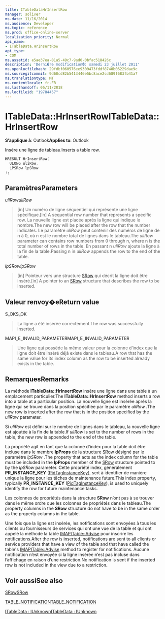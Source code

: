 ```yaml
---
title: ITableDataHrInsertRow
manager: soliver
ms.date: 11/16/2014
ms.audience: Developer
ms.topic: reference
ms.prod: office-online-server
localization_priority: Normal
api_name:
- ITableData.HrInsertRow
api_type:
- COM
ms.assetid: e5ae37ea-81a5-49c7-9ad0-0bfac518426c
description: 'Derni�re modification�: samedi 23 juillet 2011'
ms.openlocfilehash: 29fdbf060576ee9309473fddf8740b06229dae9c
ms.sourcegitcommit: 9d60cd82b5413446e5bc8ace2cd689f683fb41a7
ms.translationtype: MT
ms.contentlocale: fr-FR
ms.lasthandoff: 06/11/2018
ms.locfileid: "19784457"
---
```

# <a name="itabledatahrinsertrow"></a><span data-ttu-id="8dc3e-103">ITableData::HrInsertRow</span><span class="sxs-lookup"><span data-stu-id="8dc3e-103">ITableData::HrInsertRow</span></span>

  
  
<span data-ttu-id="8dc3e-104">**S’applique à**: Outlook</span><span class="sxs-lookup"><span data-stu-id="8dc3e-104">**Applies to**: Outlook</span></span> 
  
<span data-ttu-id="8dc3e-105">Insère une ligne de tableau.</span><span class="sxs-lookup"><span data-stu-id="8dc3e-105">Inserts a table row.</span></span> 
  
```cpp
HRESULT HrInsertRow(
  ULONG uliRow,
  LPSRow lpSRow
);
```

## <a name="parameters"></a><span data-ttu-id="8dc3e-106">Paramètres</span><span class="sxs-lookup"><span data-stu-id="8dc3e-106">Parameters</span></span>

 <span data-ttu-id="8dc3e-107">_uliRow_</span><span class="sxs-lookup"><span data-stu-id="8dc3e-107">_uliRow_</span></span>
  
> <span data-ttu-id="8dc3e-108">[in] Un numéro de ligne séquentiel qui représente une ligne spécifique.</span><span class="sxs-lookup"><span data-stu-id="8dc3e-108">[in] A sequential row number that represents a specific row.</span></span> <span data-ttu-id="8dc3e-109">La nouvelle ligne est placée après la ligne qui indique le nombre.</span><span class="sxs-lookup"><span data-stu-id="8dc3e-109">The new row will be placed after the row that the number indicates.</span></span> <span data-ttu-id="8dc3e-110">Le paramètre _uliRow_ peut contenir des numéros de ligne de n à 0, où n est le nombre total de lignes dans le tableau.</span><span class="sxs-lookup"><span data-stu-id="8dc3e-110">The  _uliRow_ parameter can contains row numbers from 0 through n, where n is the total number of rows in the table.</span></span> <span data-ttu-id="8dc3e-111">En passant n _uliRow_ ajoute la ligne à la fin de la table.</span><span class="sxs-lookup"><span data-stu-id="8dc3e-111">Passing n in  _uliRow_ appends the row to the end of the table.</span></span> 
    
 <span data-ttu-id="8dc3e-112">_lpSRow_</span><span class="sxs-lookup"><span data-stu-id="8dc3e-112">_lpSRow_</span></span>
  
> <span data-ttu-id="8dc3e-113">[in] Pointeur vers une structure [SRow](srow.md) qui décrit la ligne doit être inséré.</span><span class="sxs-lookup"><span data-stu-id="8dc3e-113">[in] A pointer to an [SRow](srow.md) structure that describes the row to be inserted.</span></span> 
    
## <a name="return-value"></a><span data-ttu-id="8dc3e-114">Valeur renvoy�e</span><span class="sxs-lookup"><span data-stu-id="8dc3e-114">Return value</span></span>

<span data-ttu-id="8dc3e-115">S_OK</span><span class="sxs-lookup"><span data-stu-id="8dc3e-115">S_OK</span></span> 
  
> <span data-ttu-id="8dc3e-116">La ligne a été insérée correctement.</span><span class="sxs-lookup"><span data-stu-id="8dc3e-116">The row was successfully inserted.</span></span>
    
<span data-ttu-id="8dc3e-117">MAPI_E_INVALID_PARAMETER</span><span class="sxs-lookup"><span data-stu-id="8dc3e-117">MAPI_E_INVALID_PARAMETER</span></span> 
  
> <span data-ttu-id="8dc3e-118">Une ligne qui possède la même valeur pour la colonne d’index que la ligne doit être inséré déjà existe dans le tableau.</span><span class="sxs-lookup"><span data-stu-id="8dc3e-118">A row that has the same value for its index column as the row to be inserted already exists in the table.</span></span>
    
## <a name="remarks"></a><span data-ttu-id="8dc3e-119">Remarques</span><span class="sxs-lookup"><span data-stu-id="8dc3e-119">Remarks</span></span>

<span data-ttu-id="8dc3e-120">La méthode **ITableData::HrInsertRow** insère une ligne dans une table à un emplacement particulier.</span><span class="sxs-lookup"><span data-stu-id="8dc3e-120">The **ITableData::HrInsertRow** method inserts a row into a table at a particular position.</span></span> <span data-ttu-id="8dc3e-121">La nouvelle ligne est insérée après la ligne qui se trouve dans la position spécifiée par le paramètre _uliRow_ .</span><span class="sxs-lookup"><span data-stu-id="8dc3e-121">The new row is inserted after the row that is in the position specified by the  _uliRow_ parameter.</span></span> 
  
<span data-ttu-id="8dc3e-122">Si _uliRow_ est défini sur le nombre de lignes dans le tableau, la nouvelle ligne est ajoutée à la fin de la table.</span><span class="sxs-lookup"><span data-stu-id="8dc3e-122">If  _uliRow_ is set to the number of rows in the table, the new row is appended to the end of the table.</span></span> 
  
<span data-ttu-id="8dc3e-123">La propriété agit en tant que la colonne d’index pour la table doit être incluse dans le membre **lpProps** de la structure [SRow](srow.md) désigné par le paramètre _lpSRow_ .</span><span class="sxs-lookup"><span data-stu-id="8dc3e-123">The property that acts as the index column for the table must be included in the **lpProps** member of the [SRow](srow.md) structure pointed to by the  _lpSRow_ parameter.</span></span> <span data-ttu-id="8dc3e-124">Cette propriété index, généralement **PR_INSTANCE_KEY** ([PidTagInstanceKey](pidtaginstancekey-canonical-property.md)), sert à identifier de manière unique la ligne pour les tâches de maintenance future.</span><span class="sxs-lookup"><span data-stu-id="8dc3e-124">This index property, typically **PR_INSTANCE_KEY** ([PidTagInstanceKey](pidtaginstancekey-canonical-property.md)), is used to uniquely identify the row for future maintenance tasks.</span></span>
  
<span data-ttu-id="8dc3e-125">Les colonnes de propriétés dans la structure **SRow** n’ont pas à se trouver dans le même ordre que les colonnes de propriétés dans le tableau.</span><span class="sxs-lookup"><span data-stu-id="8dc3e-125">The property columns in the **SRow** structure do not have to be in the same order as the property columns in the table.</span></span> 
  
<span data-ttu-id="8dc3e-126">Une fois que la ligne est insérée, les notifications sont envoyées à tous les clients ou fournisseurs de services qui ont une vue de la table et qui ont appelé la méthode la table [IMAPITable::Advise](imapitable-advise.md) pour inscrire les notifications.</span><span class="sxs-lookup"><span data-stu-id="8dc3e-126">After the row is inserted, notifications are sent to all clients or service providers that have a view of the table and that have called the table's [IMAPITable::Advise](imapitable-advise.md) method to register for notifications.</span></span> <span data-ttu-id="8dc3e-127">Aucune notification n’est envoyée si la ligne insérée n’est pas incluse dans l’affichage en raison d’une restriction.</span><span class="sxs-lookup"><span data-stu-id="8dc3e-127">No notification is sent if the inserted row is not included in the view due to a restriction.</span></span> 
  
## <a name="see-also"></a><span data-ttu-id="8dc3e-128">Voir aussi</span><span class="sxs-lookup"><span data-stu-id="8dc3e-128">See also</span></span>



[<span data-ttu-id="8dc3e-129">SRow</span><span class="sxs-lookup"><span data-stu-id="8dc3e-129">SRow</span></span>](srow.md)
  
[<span data-ttu-id="8dc3e-130">TABLE_NOTIFICATION</span><span class="sxs-lookup"><span data-stu-id="8dc3e-130">TABLE_NOTIFICATION</span></span>](table_notification.md)
  
[<span data-ttu-id="8dc3e-131">ITableData : IUnknown</span><span class="sxs-lookup"><span data-stu-id="8dc3e-131">ITableData : IUnknown</span></span>](itabledataiunknown.md)

